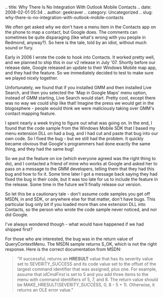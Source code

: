 .. title: Why There Is No Integration With Outlook Mobile Contacts
.. date: 2008-02-01 05:34
.. author: geekraver
.. category: Uncategorized
.. slug: why-there-is-no-integration-with-outlook-mobile-contacts

We often get asked why we don't have a menu item in the Contacts app on
the phone to map a contact, but Google does. The comments can sometimes
be quite disparaging (like what's wrong with you people in Redmond,
anyway?). So here is the tale, told by an idiot, without much sound or
fury.

Early in 2006 I wrote the code to hook into Contacts. It worked pretty
well, and we planned to ship this in our v2 release in July '07. Shortly
before our release date, Google released an update to their Windows
Mobile map app, and they had the feature. So we immediately decided to
test to make sure we played nicely together.

Unfortunately, we found that if you installed GMM and then installed
Live Search, and then you selected the 'Map in Google Maps' menu option,
instead of GMM starting, Live Search would start. Pretty cool, except
there was no way we could ship like that! Imagine the press we would get
in the blogosphere - people would think we were maliciously taking over
GMM's contact mapping feature.

I spent nearly a week trying to figure out what was going on. In the
end, I found that the code sample from the Windows Mobile SDK that I
based my menu extension DLL on had a bug, and I had cut and paste that
bug into our own code. So I fixed the bug - but we still had the
problem. It quickly became obvious that Google's programmers had done
exactly the same thing, and they had the same bug!

So we put the feature on ice (which everyone agreed was the right thing
to do), and I contacted a friend of mine who works at Google and asked
her to pass on a message to the GMM developers, telling them that they
had this bug and how to fix it. Some time later I got a message back
saying they had fixed the bug in their code, but it was too late for us
to include the feature in the release. Some time in the future we'll
finally release our version.

So let this be a cautionary tale - don't assume code samples you get off
MSDN, in and SDK, or anywhere else for that matter, don't have bugs.
This particular bug only bit if you loaded more than one extension DLL
into Contacts, so the person who wrote the code sample never noticed,
and nor did Google.

I've always wondered though - what would have happened if we had shipped
first?

For those who are interested, the bug was in the return value of
QueryContextMenu. The MSDN sample returns S\_OK, which is not the right
response. Here is the correct documentation from MSDN:

> "If successful, returns an **HRESULT** value that has its severity
> value set to SEVERITY\_SUCCESS and its code value set to the offset of
> the largest command identifier that was assigned, plus one. For
> example, assume that *idCmdFirst* is set to 5 and you add three items
> to the menu with command identifiers of 5, 7, and 8. The return value
> should be MAKE\_HRESULT(SEVERITY\_SUCCESS, 0, 8 - 5 + 1). Otherwise,
> it returns an OLE error value."